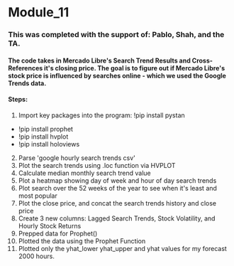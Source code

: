 # Module_11
### This was completed with the support of: Pablo, Shah, and the TA. 
#### The code takes in Mercado Libre's Search Trend Results and Cross-References it's closing price. The goal is to figure out if Mercado Libre's stock price is influenced by searches online - which we used the Google Trends data. 

#### Steps: 
1) Import key packages into the program: !pip install pystan
 - !pip install prophet
 - !pip install hvplot
 - !pip install holoviews

2) Parse 'google hourly search trends csv'
3) Plot the search trends using .loc function via HVPLOT
4) Calculate median monthly search trend value
5) Plot a heatmap showing day of week and hour of day search trends
6) Plot search over the 52 weeks of the year to see when it's least and most popular
7) Plot the close price, and concat the search trends history and close price
8) Create 3 new columns: Lagged Search Trends, Stock Volatility, and Hourly Stock Returns
9) Prepped data for Prophet()
10) Plotted the data using the Prophet Function
11) Plotted only the yhat_lower yhat_upper and yhat values for my forecast 2000 hours. 


